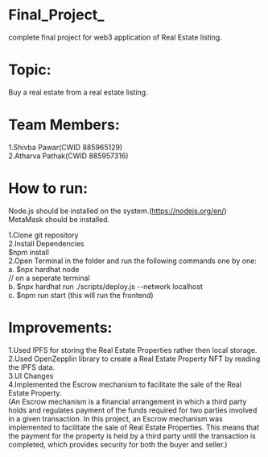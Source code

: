 # Final_Project_
 complete final project for web3 application of Real Estate listing.
 
 # Topic:
 Buy a real estate from a real estate listing.

# Team Members:
1.Shivba Pawar(CWID 885965129)  
2.Atharva Pathak(CWID 885957316)

# How to run:

Node.js should be installed on the system.(https://nodejs.org/en/)  
MetaMask should be installed.

1.Clone git repository  
2.Install Dependencies  
   $npm install  
2.Open Terminal in the folder and run the following commands one by one:  
   a. $npx hardhat node  
   // on a seperate terminal  
   b. $npx hardhat run ./scripts/deploy.js --network localhost  
   c. $npm run start (this will run the frontend)  

# Improvements:  

1.Used IPFS for storing the Real Estate Properties rather then local storage.  
2.Used OpenZepplin library to create a Real Estate Property NFT by reading the IPFS data.  
3.UI Changes  
4.Implemented the Escrow mechanism to facilitate the sale of the Real Estate Property.  
 (An Escrow mechanism is a financial arrangement in which a third party holds and regulates payment of the funds required for two parties involved in a given transaction. In this project, an Escrow mechanism was implemented to facilitate the sale of Real Estate Properties. This means that the payment for the property is held by a third party until the transaction is completed, which provides security for both the buyer and seller.)

